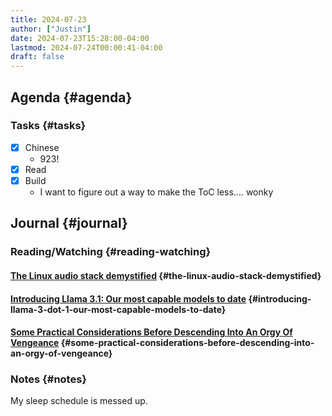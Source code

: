 ```yaml
---
title: 2024-07-23
author: ["Justin"]
date: 2024-07-23T15:28:00-04:00
lastmod: 2024-07-24T00:00:41-04:00
draft: false
---
```


<div class="outline-1 jvc">

## Agenda {#agenda}

<div class="outline-2 jvc">

### Tasks {#tasks}

-   [X] Chinese
    -   923!
-   [X] Read
-   [X] Build
    -   I want to figure out a way to make the ToC less.... wonky

</div>

</div>

<div class="outline-1 jvc">

## Journal {#journal}

<div class="outline-2 jvc">

### Reading/Watching {#reading-watching}

<div class="outline-3 jvc">

#### [The Linux audio stack demystified](https://blog.rtrace.io/posts/the-linux-audio-stack-demystified/) {#the-linux-audio-stack-demystified}


</div>

<div class="outline-3 jvc">

#### [Introducing Llama 3.1: Our most capable models to date](https://ai.meta.com/blog/meta-llama-3-1/) {#introducing-llama-3-dot-1-our-most-capable-models-to-date}


</div>

<div class="outline-3 jvc">

#### [Some Practical Considerations Before Descending Into An Orgy Of Vengeance](https://www.astralcodexten.com/p/some-practical-considerations-before) {#some-practical-considerations-before-descending-into-an-orgy-of-vengeance}


</div>

</div>

<div class="outline-2 jvc">

### Notes {#notes}

My sleep schedule is messed up.

</div>

</div>
